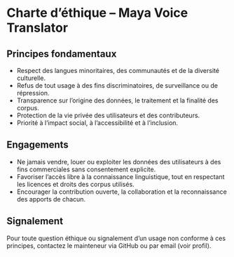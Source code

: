 # Charte d’éthique – Maya Voice Translator

## Principes fondamentaux
- Respect des langues minoritaires, des communautés et de la diversité culturelle.
- Refus de tout usage à des fins discriminatoires, de surveillance ou de répression.
- Transparence sur l’origine des données, le traitement et la finalité des corpus.
- Protection de la vie privée des utilisateurs et des contributeurs.
- Priorité à l’impact social, à l’accessibilité et à l’inclusion.

## Engagements
- Ne jamais vendre, louer ou exploiter les données des utilisateurs à des fins commerciales sans consentement explicite.
- Favoriser l’accès libre à la connaissance linguistique, tout en respectant les licences et droits des corpus utilisés.
- Encourager la contribution ouverte, la collaboration et la reconnaissance des apports de chacun.

## Signalement
Pour toute question éthique ou signalement d’un usage non conforme à ces principes, contactez le mainteneur via GitHub ou par email (voir profil).
